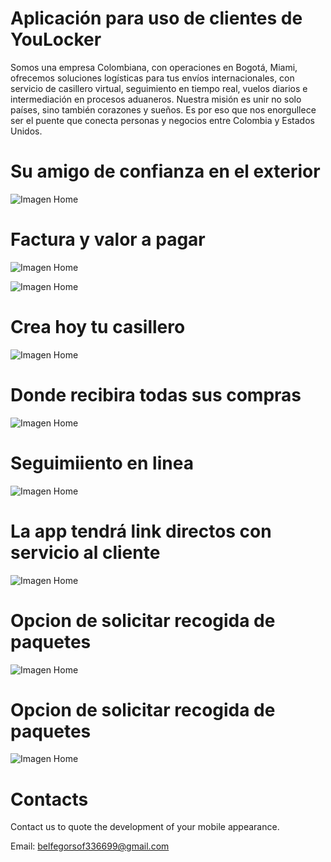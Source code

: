 # Aplicación para uso de clientes de YouLocker

Somos una empresa Colombiana, con operaciones
en Bogotá, Miami, ofrecemos soluciones logísticas
para tus envíos internacionales, con servicio de casillero
virtual, seguimiento en tiempo real, vuelos diarios e
intermediación en procesos aduaneros.
Nuestra misión es unir no solo países, sino también corazones y sueños.
Es por eso que nos enorgullece ser el puente que conecta personas y 
negocios entre Colombia y Estados Unidos.


# Su amigo de confianza en el exterior
![Imagen Home](screenshots/Portada.jpg)





# Factura y valor a pagar
![Imagen Home](screenshots/Imagen%206.jpg)

![Imagen Home](screenshots/Imagen%2006.jpg)


# Crea hoy tu casillero
![Imagen Home](screenshots/Imagen%201.jpg)


# Donde recibira todas sus compras
![Imagen Home](screenshots/Imagen%202.jpg)


# Seguimiiento en linea
![Imagen Home](screenshots/Imagen%203.jpg)


# La app tendrá link directos con servicio al cliente
![Imagen Home](screenshots/Imagen%204.jpg)


# Opcion de solicitar recogida de paquetes
![Imagen Home](screenshots/Imagen%205.jpg)


# Opcion de solicitar recogida de paquetes
![Imagen Home](screenshots/Imagen%205.jpg)


# Contacts
Contact us to quote the development of your mobile appearance.


Email: [belfegorsof336699@gmail.com](mailto:belfegorsof336699@gmail.com)


